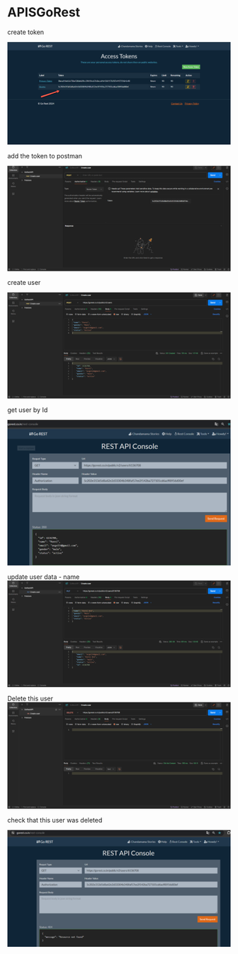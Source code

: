 # APISGoRest

create token

![create token](ScreenShot/createToken.png)

add the token to postman

![add token](ScreenShot/inputTokenInPostman.png)

create user

![create user](ScreenShot/CreateUser.png)

get user by Id

![Id](ScreenShot/getUserById.png)

update user data - name
![update user](ScreenShot/updateName.png)

Delete this user 
![delete user](ScreenShot/DeleteUser.png)

check that this user was deleted

![check deleted user](ScreenShot/checkThatUserWasDeleted.png)
